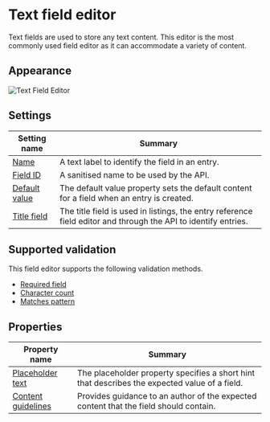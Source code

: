 # Text field editor
Text fields are used to store any text content. This editor is the most commonly used field editor as it can accommodate a variety of content.

## Appearance
![Text Field Editor](/images/field-editor-text.png)

## Settings
| Setting name | Summary|
| ---| --- |
| [Name](/content-types/field-editors/field-settings.md#name) | A text label to identify the field in an entry.|
| [Field ID](/content-types/field-editors/field-settings.md#field-id) | A sanitised name to be used by the API. |
| [Default value](/content-types/field-editors/field-settings.md#default-value) | The default value property sets the default content for a field when an entry is created. |
| [Title field](/content-types/field-editors/field-settings.md#title-field) | The title field is used in listings, the entry reference field editor and through the API to identify entries. |


## Supported validation
This field editor supports the following validation methods.

- [Required field](/content-types/validation/required-validation.md)
- [Character count](/content-types/validation/character-count-validation.md)
- [Matches pattern](/content-types/validation/regex-validation.md)


## Properties

| Property name | Summary|
| ---| --- |
| [Placeholder text](/content-types/field-editors/field-properties.md#placeholder-text) | The placeholder property specifies a short hint that describes the expected value of a field. |
| [Content guidelines](/content-types/field-editors/field-properties.md#content-guidelines) |  Provides guidance to an author of the expected content that the field should contain. |

